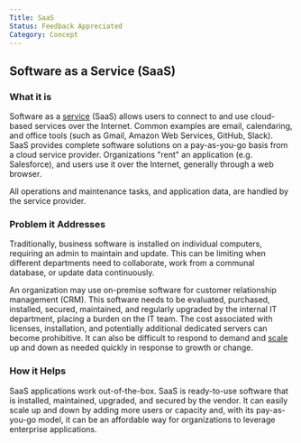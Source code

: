 ```yaml
---
Title: SaaS
Status: Feedback Appreciated
Category: Concept
---
```


## Software as a Service (SaaS)

### What it is

Software as a [service](https://github.com/cncf/glossary/blob/main/definitions/service.md) (SaaS) allows users to connect to and use cloud-based services over the Internet. Common examples are email, calendaring, and office tools (such as Gmail, Amazon Web Services, GitHub, Slack). SaaS provides complete software solutions on a pay-as-you-go basis from a cloud service provider. Organizations "rent" an application (e.g. Salesforce), and users use it over the Internet, generally through a web browser. 

All operations and maintenance tasks, and application data, are handled by the service provider.

### Problem it Addresses

Traditionally, business software is installed on individual computers, requiring an admin to maintain and update. This can be limiting when different departments need to collaborate, work from a communal database, or update data continuously. 

An organization may use on-premise software for customer relationship management (CRM). This software needs to be evaluated, purchased, installed, secured, maintained, and regularly upgraded by the internal IT department, placing a burden on the IT team. The cost associated with licenses, installation, and potentially additional dedicated servers can become prohibitive. It can also be difficult to respond to demand and [scale](https://github.com/cncf/glossary/blob/main/definitions/scalability.md) up and down as needed quickly in response to growth or change.

### How it Helps
SaaS applications work out-of-the-box. SaaS is ready-to-use software that is installed, maintained, upgraded, and secured by the vendor. It can easily scale up and down by adding more users or capacity and, with its pay-as-you-go model, it can be an affordable way for organizations to leverage enterprise applications.
